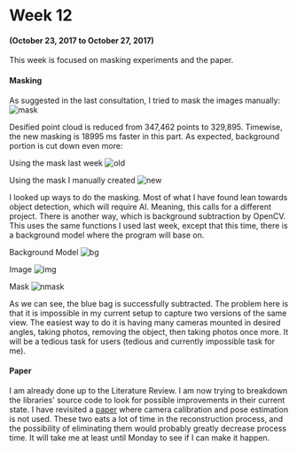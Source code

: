 # Week 12
#### (October 23, 2017 to October 27, 2017)

This week is focused on masking experiments and the paper.

#### Masking
As suggested in the last consultation, I tried to mask the images manually:
![mask](../Trials/images/horsepp_m/P_20171014_122852_002.jpg_mask.png)

Desified point cloud is reduced from 347,462 points to 329,895. Timewise, the new masking is 18995 ms faster in this part. As expected, background portion is cut down even more:

Using the mask last week
![old](../Trials/models/horsepp/horse00.png)

Using the mask I manually created
![new](../Trials/models/horsepp_m/horse00.png)

I looked up ways to do the masking. Most of what I have found lean towards object detection, which will require AI. Meaning, this calls for a different project. There is another way, which is background subtraction by OpenCV. This uses the same functions I used last week, except that this time, there is a background model where the program will base on.

Background Model
![bg](../Trials/images/bg/1.jpg)

Image
![img](../Trials/images/bg/2.jpg)

Mask
![nmask](../Trials/images/bg/mask.jpg)

As we can see, the blue bag is successfully subtracted. The problem here is that it is impossible in my current setup to capture two versions of the same view. The easiest way to do it is having many cameras mounted in desired angles, taking photos, removing the object, then taking photos once more. It will be a tedious task for users (tedious and currently impossible task for me).

#### Paper
I am already done up to the Literature Review. I am now trying to breakdown the libraries' source code to look for possible improvements in their current state. I have revisited a [paper](Documents/3D_RECONSTRUCTION_USING_PHOTO_CONSISTENCY_FROM_UNCALIBRATED_MULTIPLE_VIEWS.pdf) where camera calibration and pose estimation is not used. These two eats a lot of time in the reconstruction process, and the possibility of eliminating them would probably greatly decrease process time. It will take me at least until Monday to see if I can make it happen.

